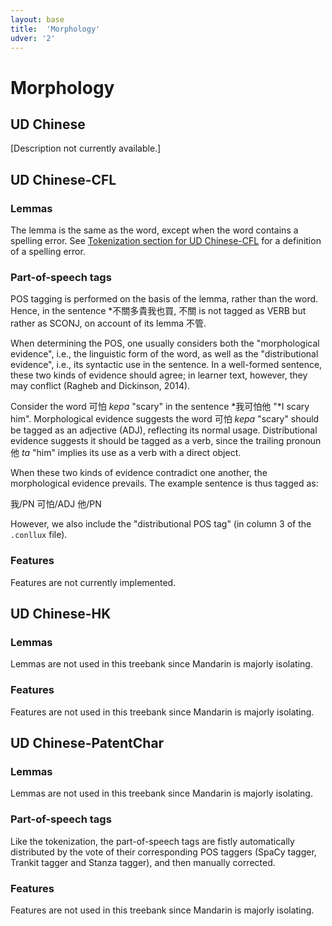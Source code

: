 ```yaml
---
layout: base
title:  'Morphology'
udver: '2'
---
```


# Morphology

## UD Chinese

[Description not currently available.]



## UD Chinese-CFL

### Lemmas

The lemma is the same as the word, except when the word contains a spelling error. See <a href="http://universaldependencies.org/zh/overview/tokenization.html#UD">Tokenization section for UD Chinese-CFL</a> for a definition of a spelling error.

### Part-of-speech tags

POS tagging is performed on the basis of the lemma, rather than the word. Hence, in the sentence \*不關多貴我也買, 不關 is not tagged as VERB but rather as SCONJ, on account of its lemma 不管.

When determining the POS, one usually considers both the "morphological evidence", i.e., the linguistic form of the word, as well as the "distributional evidence", i.e., its syntactic use in the sentence. In a well-formed sentence, these two kinds of evidence should agree; in learner text, however, they may conflict (Ragheb and Dickinson, 2014).

Consider the word 可怕 _kepa_ "scary" in the sentence \*我可怕他 "\*I scary him". Morphological evidence suggests the word 可怕 _kepa_ "scary" should be tagged as an adjective (ADJ), reflecting its normal usage. Distributional evidence suggests it should be tagged as a verb, since the trailing pronoun 他 _ta_ "him" implies its use as a verb with a direct object.

When these two kinds of evidence contradict one another, the morphological evidence prevails. The example sentence is thus tagged as:

我/PN 可怕/ADJ 他/PN

However, we also include the "distributional POS tag" (in column 3 of the `.conllux` file).

### Features

Features are not currently implemented.



## UD Chinese-HK

### Lemmas

Lemmas are not used in this treebank since Mandarin is majorly isolating.

### Features

Features are not used in this treebank since Mandarin is majorly isolating.



## UD Chinese-PatentChar

### Lemmas

Lemmas are not used in this treebank since Mandarin is majorly isolating.


### Part-of-speech tags

Like the tokenization, the part-of-speech tags are fistly automatically distributed by the vote of their corresponding POS taggers (SpaCy tagger, Trankit tagger and Stanza tagger), and then manually corrected.


### Features

Features are not used in this treebank since Mandarin is majorly isolating.




